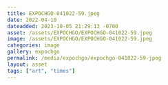 ```yaml
---
title: EXPOCHGO-041022-59.jpeg
date: 2022-04-10
dateadded: 2023-10-05 21:29:13 -0700
asset: /assets/EXPOCHGO/EXPOCHGO-041022-59.jpeg
image: /assets/EXPOCHGO/EXPOCHGO-041022-59.jpeg
categories: image
gallery: expochgo
permalink: /media/expochgo/expochgo-041022-59-jpeg
layout: asset
tags: ["art", "times"]
--- 
```

